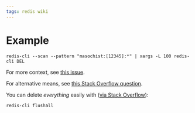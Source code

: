 ```yaml
---
tags: redis wiki
---
```


# Example

```shell
redis-cli --scan --pattern "masochist:[12345]:*" | xargs -L 100 redis-cli DEL
```

For more context, see [this issue](https://github.com/wincent/masochist/issues/115).

For alternative means, see [this Stack Overflow question](http://stackoverflow.com/questions/4006324/how-to-atomically-delete-keys-matching-a-pattern-using-redis).

You can delete _everything_ easily with ([via Stack Overflow](https://stackoverflow.com/a/6851929/2103996)):

```shell
redis-cli flushall
```
